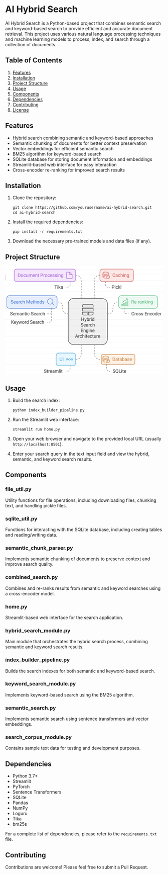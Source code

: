 # AI Hybrid Search

AI Hybrid Search is a Python-based project that combines semantic search and keyword-based search to provide efficient and accurate document retrieval. This project uses various natural language processing techniques and machine learning models to process, index, and search through a collection of documents.

## Table of Contents

1. [Features](#features)
2. [Installation](#installation)
3. [Project Structure](#project-structure)
4. [Usage](#usage)
5. [Components](#components)
6. [Dependencies](#dependencies)
7. [Contributing](#contributing)
8. [License](#license)

## Features

- Hybrid search combining semantic and keyword-based approaches
- Semantic chunking of documents for better context preservation
- Vector embeddings for efficient semantic search
- BM25 algorithm for keyword-based search
- SQLite database for storing document information and embeddings
- Streamlit-based web interface for easy interaction
- Cross-encoder re-ranking for improved search results

## Installation

1. Clone the repository:
   ```
   git clone https://github.com/yourusername/ai-hybrid-search.git
   cd ai-hybrid-search
   ```

2. Install the required dependencies:
   ```
   pip install -r requirements.txt
   ```

3. Download the necessary pre-trained models and data files (if any).

## Project Structure

![Project Architecture](hybrid_search/images/proj_arch.png)


## Usage

1. Build the search index:
   ```
   python index_builder_pipeline.py
   ```

2. Run the Streamlit web interface:
   ```
   streamlit run home.py
   ```

3. Open your web browser and navigate to the provided local URL (usually `http://localhost:8501`).

4. Enter your search query in the text input field and view the hybrid, semantic, and keyword search results.

## Components

### file_util.py
Utility functions for file operations, including downloading files, chunking text, and handling pickle files.

### sqlite_util.py
Functions for interacting with the SQLite database, including creating tables and reading/writing data.

### semantic_chunk_parser.py
Implements semantic chunking of documents to preserve context and improve search quality.

### combined_search.py
Combines and re-ranks results from semantic and keyword searches using a cross-encoder model.

### home.py
Streamlit-based web interface for the search application.

### hybrid_search_module.py
Main module that orchestrates the hybrid search process, combining semantic and keyword search results.

### index_builder_pipeline.py
Builds the search indexes for both semantic and keyword-based search.

### keyword_search_module.py
Implements keyword-based search using the BM25 algorithm.

### semantic_search.py
Implements semantic search using sentence transformers and vector embeddings.

### search_corpus_module.py
Contains sample text data for testing and development purposes.

## Dependencies

- Python 3.7+
- Streamlit
- PyTorch
- Sentence Transformers
- SQLite
- Pandas
- NumPy
- Loguru
- Tika
- bm25s

For a complete list of dependencies, please refer to the `requirements.txt` file.

## Contributing

Contributions are welcome! Please feel free to submit a Pull Request.


